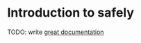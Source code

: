 # Introduction to safely

TODO: write [great documentation](http://jacobian.org/writing/what-to-write/)
